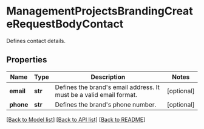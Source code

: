 # ManagementProjectsBrandingCreateRequestBodyContact

Defines contact details.

## Properties

Name | Type | Description | Notes
------------ | ------------- | ------------- | -------------
**email** | **str** | Defines the brand&#39;s email address. It must be a valid email format. | [optional] 
**phone** | **str** | Defines the brand&#39;s phone number. | [optional] 

[[Back to Model list]](../README.md#documentation-for-models) [[Back to API list]](../README.md#documentation-for-api-endpoints) [[Back to README]](../README.md)


